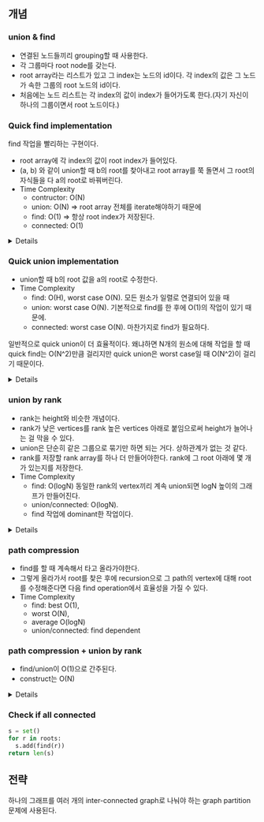 ## 개념


### union & find

- 연결된 노드들끼리 grouping할 때 사용한다.
- 각 그룹마다 root node를 갖는다.
- root array라는 리스트가 있고 그 index는 노드의 id이다. 각 index의 값은 그 노드가 속한 그룹의 root 노드의 id이다.
- 처음에는 노드 리스트는 각 index의 값이 index가 들어가도록 한다.(자기 자신이 하나의 그룹이면서 root 노드이다.)



### Quick find implementation

find 작업을 빨리하는 구현이다.

- root array에 각 index의 값이 root index가 들어있다.
- (a, b) 와 같이 union할 때 b의 root를 찾아내고 root array를 쭉 돌면서 그 root의 자식들을 다 a의 root로 바꿔버린다.
- Time Complexity
  - contructor: O(N)
  - union: O(N) => root array 전체를 iterate해야하기 때문에
  - find: O(1) => 항상 root index가 저장된다.
  - connected: O(1)

<details>


```python
def find(self, x):
    return self.root[x]
    
def union(self, x, y):
    rootX = self.find(x)
    rootY = self.find(y)
    if rootX != rootY:
        for i in range(len(self.root)):
            if self.root[i] == rootY:
                self.root[i] = rootX
                
def connected(self, x, y):
    return self.find(x) == self.find(y)
```

</details>

### Quick union implementation

- union할 때 b의 root 값을 a의 root로 수정한다.
- Time Complexity
  - find: O(H), worst case O(N). 모든 원소가 일렬로 연결되어 있을 때
  - union: worst case O(N). 기본적으로 find를 한 후에 O(1)의 작업이 있기 때문에.
  - connected: worst case O(N). 마찬가지로 find가 필요하다.

일반적으로 quick union이 더 효율적이다.
왜냐하면 N개의 원소에 대해 작업을 할 때 quick find는 O(N^2)만큼 걸리지만 quick union은 worst case일 때 O(N^2)이 걸리기 때문이다.

<details>

```python
def find(self, x):
    while x != self.root[x]:
        x = self.root[x]
    return x
    
def union(self, x, y):
    rootX = self.find(x)
    rootY = self.find(y)
    if rootX != rootY:
        self.root[rootY] = rootX
```

</details>

### union by rank

- rank는 height와 비슷한 개념이다.
- rank가 낮은 vertices를 rank 높은 vertices 아래로 붙임으로써 height가 늘어나는 걸 막을 수 있다.
- union은 단순히 같은 그룹으로 묶기만 하면 되는 거다. 상하관계가 없는 것 같다.
- rank를 저장할 rank array를 하나 더 만들어야한다. rank에 그 root 아래에 몇 개가 있는지를 저장한다.
- Time Complexity
  - find: O(logN) 동일한 rank의 vertex끼리 계속 union되면 logN 높이의 그래프가 만들어진다.
  - union/connected: O(logN). 
  - find 작업에 dominant한 작업이다.

<details>

```python

def __init__(self, size):
    self.root = [i for i in range(size)]
    self.rank = [1] * size

def find(self, x):
    while x != self.root[x]:
        x = self.root[x]
    return x
    
def union(self, x, y):
    rootX = self.find(x)
    rootY = self.find(y)
    if rootX != rootY:
        if self.rank[rootX] > self.rank[rootY]:
            self.root[rootY] = rootX
        elif self.rank[rootX] < self.rank[rootY]:
            self.root[rootX] = rootY
        else:
            self.root[rootY] = rootX
            self.rank[rootX] += 1
```

</details>

### path compression

- find를 할 때 계속해서 타고 올라가야한다.
- 그렇게 올라가서 root를 찾은 후에 recursion으로 그 path의 vertex에 대해 root 를 수정해준다면 다음 find operation에서 효율성을 가질 수 있다.
- Time Complexity
  - find: best O(1), 
  - worst O(N), 
  - average O(logN)
  - union/connected: find dependent


### path compression + union by rank

- find/union이 O(1)으로 간주된다.
- construct는 O(N)

<details>

```python
def __init__(self, size):
    self.root = [i for i in range(size)]
    # Use a rank array to record the height of each vertex, i.e., the "rank" of each vertex.
    # The initial "rank" of each vertex is 1, because each of them is
    # a standalone vertex with no connection to other vertices.
    self.rank = [1] * size

# The find function here is the same as that in the disjoint set with path compression.
def find(self, x):
    if x == self.root[x]:
        return x
    self.root[x] = self.find(self.root[x])
    return self.root[x]

# The union function with union by rank
def union(self, x, y):
    rootX = self.find(x)
    rootY = self.find(y)
    if rootX != rootY:
        if self.rank[rootX] > self.rank[rootY]:
            self.root[rootY] = rootX
        elif self.rank[rootX] < self.rank[rootY]:
            self.root[rootX] = rootY
        else:
            self.root[rootY] = rootX
            self.rank[rootX] += 1

def connected(self, x, y):
    return self.find(x) == self.find(y)
```

</details>

### Check if all connected

```python
s = set()
for r in roots:
  s.add(find(r))
return len(s)
```






## 전략

하나의 그래프를 여러 개의 inter-connected graph로 나눠야 하는 graph partition 문제에 사용된다.


